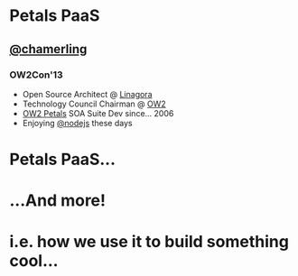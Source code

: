 # Petals PaaS

## [@chamerling](http://twitter.com/chamerling)
### OW2Con'13



* Open Source Architect @ [Linagora](http://linagora.com)
* Technology Council Chairman @ [OW2](http://ow2.org)
* [OW2 Petals](http://petals.ow2.org) SOA Suite Dev since... 2006
* Enjoying [@nodejs](http://nodejs.org) these days



# Petals PaaS...



# ...And more!



# i.e. how we use it to build something cool...
